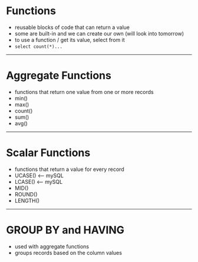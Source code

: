 # Functions
- reusable blocks of code that can return a value
- some are built-in and we can create our own (will look into tomorrow)
- to use a function / get its value, select from it 
- `select count(*)...`

---

# Aggregate Functions
- functions that return one value from one or more records
- min()
- max()
- count()
- sum()
- avg()

---

# Scalar Functions
- functions that return a value for every record
- UCASE() <-- mySQL
- LCASE() <-- mySQL
- MID()
- ROUND()
- LENGTH()

---

# GROUP BY and HAVING
- used with aggregate functions
- groups records based on the column values
